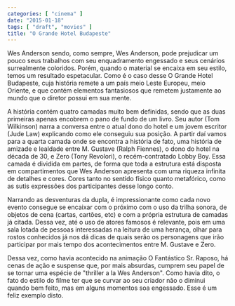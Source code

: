 ```yaml
---
categories: [ "cinema" ]
date: "2015-01-18"
tags: [ "draft", "movies" ]
title: "O Grande Hotel Budapeste"
---
```

Wes Anderson sendo, como sempre, Wes Anderson, pode prejudicar um
pouco seus trabalhos com seu enquadramento engessado e seus cenários
surrealmente coloridos. Porém, quando o material se encaixa em seu
estilo, temos um resultado espetacular. Como é o caso desse O Grande
Hotel Budapeste, cuja história remete a um país meio Leste Europeu,
meio Oriente, e que contém elementos fantasiosos que remetem justamente
ao mundo que o diretor possui em sua mente.

A história contém quatro camadas muito bem definidas, sendo que as
duas primeiras apenas encobrem o pano de fundo de um livro. Seu autor
(Tom Wilkinson) narra a conversa entre o atual dono do hotel e um jovem
escritor (Jude Law) explicando como ele conseguiu sua posição. A
partir daí vamos para a quarta camada onde se encontra a história
de fato, uma história de amizade e lealdade entre M. Gustave (Ralph
Fiennes), o dono do hotel na década de 30, e Zero (Tony Revolori),
o recém-contratado Lobby Boy. Essa camada é dividida em partes, de
forma que toda a estrutura está disposta em compartimentos que Wes
Anderson apresenta com uma riqueza infinita de detalhes e cores. Cores
tanto no sentido físico quanto metafórico, como as sutis expressões
dos participantes desse longo conto.

Narrando as desventuras da dupla, é impressionante como cada novo evento
consegue se encaixar com o próximo com o uso da trilha sonora, de objetos
de cena (cartas, cartões, etc) e com a própria estrutura de camadas
já citada. Dessa vez, até o uso de atores famosos é relevante, pois em
uma sala lotada de pessoas interessadas na leitura de uma herança, olhar
para rostos conhecidos já nos dá dicas de quais serão os personagens
que irão participar por mais tempo dos acontecimentos entre M. Gustave
e Zero.

Dessa vez, como havia acontecido na animação O Fantástico Sr. Raposo,
há cenas de ação e suspense que, por mais absurdas, cumprem seu papel
de se tornar uma espécie de "thriller a la Wes Anderson". Como havia
dito, o fato do estilo do filme ter que se curvar ao seu criador não
o diminui quando bem feito, mas em alguns momentos soa engessado. Esse
é um feliz exemplo disto.
